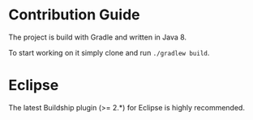 # Contribution Guide

The project is build with Gradle and written in Java 8.

To start working on it simply clone and run `./gradlew build`.

# Eclipse

The latest Buildship plugin  (>= 2.*) for Eclipse is highly recommended.
